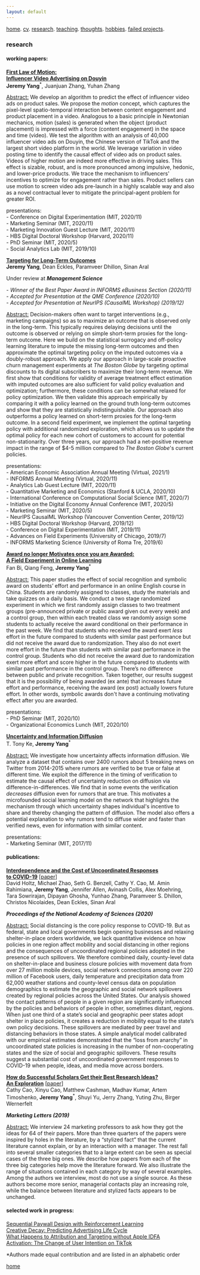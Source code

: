 ```yaml
---
layout: default
---
```


[home](./). [cv](./cv.html). [research](./research.md). [teaching](./teaching.md). [thoughts](./thought.md). [hobbies](./hobby.md). [failed projects](./failed.md).

### research 

<!--
#### general interests:
<ins>Topic:</ins> Video Advertising, Targeting Interventions, <br/>
Entertainment Commerce, Incentive Design<br/>
<ins>Method:</ins> Computer Vision, Reinforcement Learning, <br/>
Natural Language Processing, Causal Inference
-->

#### working papers:

<ins>**First Law of Motion: <br/>
Influencer Video Advertising on Douyin**</ins> <!--[<a href="">paper</a>][<a href=" ">slides</a>]<br/>--> <br/>
**Jeremy Yang**<sup>*</sup>, Juanjuan Zhang, Yuhan Zhang

<ins>Abstract:</ins> We develop an algorithm to predict the effect of influencer video ads on product sales. We propose the _motion_ concept, which captures the pixel-level spatio-temporal interaction between content engagement and product placement in a video. Analogous to a basic principle in Newtonian mechanics, motion (sales) is generated when the object (product placement) is impressed with a force (content engagement) in the space and time (video). We test the algorithm with an analysis of 40,000 influencer video ads on Douyin, the Chinese version of TikTok and the largest short video platform in the world. We leverage variation in video posting time to identify the causal effect of video ads on product sales. Videos of higher motion are indeed more effective in driving sales. This effect is sizable, robust, and is more pronounced among impulsive, hedonic, and lower-price products. We trace the mechanism to influencers' incentives to optimize for engagement rather than sales. Product sellers can use motion to screen video ads pre-launch in a highly scalable way and also as a novel contractual lever to mitigate the principal-agent problem for greater ROI.

presentations:<br/>
\- Conference on Digital Experimentation (MIT, 2020/11)<br/>
\- Marketing Seminar (MIT, 2020/11)<br/>
\- Marketing Innovation Guest Lecture (MIT, 2020/11)<br/>
\- HBS Digital Doctoral Workshop (Harvard, 2020/11)<br/>
\- PhD Seminar (MIT, 2020/5)<br/>
\- Social Analytics Lab (MIT, 2019/10)<br/>

<ins>**Targeting for Long-Term Outcomes**</ins> <!--[<a href="">paper</a>][<a href=" ">slides</a>]--> <br/>
**Jeremy Yang**, Dean Eckles, Paramveer Dhillon, Sinan Aral

Under review at _**Management Science**_<br/>

\- _Winner of the Best Paper Award in INFORMS eBusiness Section (2020/11)_<br/>
\- _Accepted for Presentation at the QME Conference (2020/10)_<br/>
\- _Accepted for Presentation at NeurIPS (CausalML Workshop) (2019/12)_<br/>

<ins>Abstract:</ins> Decision-makers often want to target interventions (e.g., marketing campaigns) so as to maximize an outcome that is observed only in the long-term. This typically requires delaying decisions until the outcome is observed or relying on simple short-term proxies for the long-term outcome. Here we build on the statistical surrogacy and off-policy learning literature to impute the missing long-term outcomes and then approximate the optimal targeting policy on the imputed outcomes via a doubly-robust approach. We apply our approach in large-scale proactive churn management experiments at _The Boston Globe_ by targeting optimal discounts to its digital subscribers to maximize their long-term revenue. We first show that conditions for validity of average treatment effect estimation with imputed outcomes are also sufficient for valid policy evaluation and optimization; furthermore, these conditions can be somewhat relaxed for policy optimization. We then validate this approach empirically by comparing it with a policy learned on the ground truth long-term outcomes and show that they are statistically indistinguishable. Our approach also outperforms a policy learned on short-term proxies for the long-term outcome. In a second field experiment, we implement the optimal targeting policy with additional randomized exploration, which allows us to update the optimal policy for each new cohort of customers to account for potential non-stationarity. Over three years, our approach had a net-positive revenue impact in the range of $4-5 million compared to _The Boston Globe_'s current policies.

presentations:<br/>
\- American Economic Association Annual Meeting (Virtual, 2021/1)<br/>
\- INFORMS Annual Meeting (Virtual, 2020/11)<br/>
\- Analytics Lab Guest Lecture (MIT, 2020/11)<br/>
\- Quantitative Marketing and Economics (Stanford & UCLA, 2020/10)<br/>
\- International Conference on Computational Social Science (MIT, 2020/7)<br/>
\- Initiative on the Digital Economy Annual Conference (MIT, 2020/5)<br/>
\- Marketing Seminar (MIT, 2020/5)<br/>
\- NeurIPS CausalML Workshop (Vancouver Convention Center, 2019/12)<br/>
\- HBS Digital Doctoral Workshop (Harvard, 2019/12)<br/>
\- Conference on Digital Experimentation (MIT, 2019/11)<br/>
\- Advances on Field Experiments (University of Chicago, 2019/7)<br/>
\- INFORMS Marketing Science (University of Roma Tre, 2019/6)<br/>


<!--
Abstract: TikTok is the most popular short video platform in the world with over 500M active users. We show three sets of early results using a unique dataset with detailed information on influencer created advertising videos, user engagement with the video (e.g., like, comment and share) and product page visits and sales on Douyin (the Chinese version of TikTok) : (1) by exploiting the differential timing of video posting, we use a difference in difference approach to estimate the causal effect of influencer advertising on product page visits and sales and calculate influencer ROI, (2) we use methods in computer vision to extract feature embeddings from the videos and show that video content and influencer fixed effect explains about the same amount of variation in sales, (3) somewhat surprisingly, user engagement with the video is not predictive of sales, it suggests that it might not be a good idea for brands to choose influencers based on past engagement if they want to generate short-term sales.
-->

<ins>**Award no longer Motivates once you are Awarded:<br/> 
A Field Experiment in Online Learning**</ins> <!--[<a href="">paper</a>][<a href=" ">slides</a>]<br/>--> <br/>
Fan Bi, Qiang Feng, **Jeremy Yang**<sup>*</sup> 

<ins>Abstract:</ins> This paper studies the effect of social recognition and symbolic award on students’ effort and performance in an online English course in China. Students are randomly assigned to classes, study the materials and take quizzes on a daily basis. We conduct a two stage randomized experiment in which we first randomly assign classes to two treatment groups (pre-announced private or public award given out every week) and a control group, then within each treated class we randomly assign some students to actually receive the award conditional on their performance in the past week. We find that students who received the award exert _less_ effort in the future compared to students with similar past performance but did not receive the award due to randomization. They also do not exert more effort in the future than students with similar past performance in the control group. Students who did not receive the award due to randomization exert more effort and score higher in the future compared to students with similar past performance in the control group. There’s no difference between public and private recognition. Taken together, our results suggest that it is the possibility of being awarded (ex ante) that increases future effort and performance, receiving the award (ex post) actually lowers future effort. In other words, symbolic awards don't have a continuing motivating effect after you are awarded.

presentations:<br/>
\- PhD Seminar (MIT, 2020/10)<br/>
\- Organizational Economics Lunch (MIT, 2020/10)<br/>

<ins>**Uncertainty and Information Diffusion**</ins> <!--[<a href="">paper</a>][<a href=" ">slides</a>]<br/>--> <br/>
T. Tony Ke, **Jeremy Yang**<sup>*</sup> 

<ins>Abstract:</ins> We investigate how uncertainty affects information diffusion. We analyze a dataset that contains over 2400 rumors about 5 breaking news on Twitter from 2014-2015 where rumors are verified to be true or false at different time. We exploit the difference in the timing of verification to estimate the causal effect of uncertainty reduction on diffusion via difference-in-differences. We find that in some events the verification _decreases_ diffusion even for rumors that are true. This motivates a microfounded social learning model on the network that highlights the mechanism through which uncertainty shapes individual's incentive to share and thereby changing the pattern of diffusion. The model also offers a potential explanation to why rumors tend to diffuse wider and faster than verified news, even for information with similar content. 

presentations:<br/>
\- Marketing Seminar (MIT, 2017/11)<br/>

<!--
Abstract: We investigate how uncertainty affects information sharing behavior. Using data on the spread of scientific news regarding the discovery of Higgs boson on Twitter in July 2012 we find that: (1) the main effect of uncertainty reduction on sharing probability is positive, (2) there's positive peer effect (crowding in) in the pre announcement or rumor phase that is characterized by piecemeal release of signals that are informative but noisy (high to medium uncertainty), (3) peer effect becomes negative (crowding out) in the post-announcement phase when the discovery is officially confirmed (low uncertainty) and (4) because of the negative interaction between information uncertainty and peer effect, when the number of sharing peers exceed some threshold, individuals are more likely to share when uncertainty is higher. This result suggests that the crowding in effect in rumor phase tends to amplify diffusion while the crowding out effect after confirmation tends to suppress diffusion. This motivates a simple learning model that highlights the mechanism through which uncertainty interacts with peer effects to drive the pattern of diffusion and offers a potential explanation to why rumors tend to diffuse wider and faster than verified news, even when the content of information is holding fixed. We further corroborate the result by analyzing a broader dataset that contains over 2400 rumors about 5 breaking news on Twitter from 2014-2015.
-->

#### publications:
<ins>**Interdependence and the Cost of Uncoordinated Responses <br/>
to COVID-19**</ins> [<a href="https://www.pnas.org/content/early/2020/07/29/2009522117">paper</a>]<br/>
David Holtz, Michael Zhao, Seth G. Benzell, Cathy Y. Cao, M. Amin Rahimiana, **Jeremy Yang**, Jennifer Allen, Avinash Collis, Alex Moehring, Tara Sowrirajan, Dipayan Ghosha, Yunhao Zhang, Paramveer S. Dhillon, Christos Nicolaides, Dean Eckles, Sinan Aral

**_Proceedings of the National Academy of Sciences (2020)_** <br/> 

<ins>Abstract:</ins> Social distancing is the core policy response to COVID-19. But as federal, state and local governments begin opening businesses and relaxing shelter-in-place orders worldwide, we lack quantitative evidence on how policies in one region affect mobility and social distancing in other regions and the consequences of uncoordinated regional policies adopted in the presence of such spillovers. We therefore combined daily, county-level data on shelter-in-place and business closure policies with movement data from over 27 million mobile devices, social network connections among over 220 million of Facebook users, daily temperature and precipitation data from 62,000 weather stations and county-level census data on population demographics to estimate the geographic and social network spillovers created by regional policies across the United States. Our analysis showed the contact patterns of people in a given region are significantly influenced by the policies and behaviors of people in other, sometimes distant, regions. When just one third of a state’s social and geographic peer states adopt shelter in place policies, it creates a reduction in mobility equal to the state’s own policy decisions. These spillovers are mediated by peer travel and distancing behaviors in those states. A simple analytical model calibrated with our empirical estimates demonstrated that the “loss from anarchy” in uncoordinated state policies is increasing in the number of non-cooperating states and the size of social and geographic spillovers. These results suggest a substantial cost of uncoordinated government responses to COVID-19 when people, ideas, and media move across borders.

<ins>**How do Successful Scholars Get their Best Research Ideas? <br/>
An Exploration**</ins> [<a href="https://mitsloan.mit.edu/shared/ods/documents/?PublicationDocumentID=5970">paper</a>]<br/> 
Cathy Cao, Xinyu Cao, Matthew Cashman, Madhav Kumar, Artem Timoshenko, **Jeremy Yang**<sup>*</sup>, Shuyi Yu, Jerry Zhang, Yuting Zhu, Birger Wernerfelt

**_Marketing Letters (2019)_** <br/> 

<ins>Abstract:</ins> We interview 24 marketing professors to ask how they got the ideas for 64 of their papers. More than three quarters of the papers were inspired by holes in the literature, by a “stylized fact” that the current literature cannot explain, or by an interaction with a manager. The rest fall into several smaller categories that to a large extent can be seen as special cases of the three big ones. We describe how papers from each of the three big categories help move the literature forward. We also illustrate the range of situations contained in each category by way of several examples. Among the authors we interview, most do not use a single source. As these authors become more senior, managerial contacts play an increasing role, while the balance between literature and stylized facts appears to be unchanged.

<!-- #### revise & resubmit:-->

#### selected work in progress:
<ins>Sequential Paywall Design with Reinforcement Learning</ins> <br/>
<ins>Creative Decay: Predicting Advertising Life Cycle <br/>
<ins>What Happens to Attribution and Targeting without Apple IDFA</ins> <br/>
<ins>Activation: The Change of User Intention on TikTok</ins> <br/>

<!--
<ins>Misinformation on COVID-19</ins>
<ins>Information Revelation and Diffusion</ins> [analysis & writing] <br/>
<ins>Using Bounded Outcome to Improve the Design of Exploration Policy</ins> [analysis & writing] <br/> 
-->
*Authors made equal contribution and are listed in an alphabetic order

[home](./)
